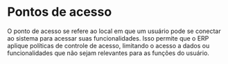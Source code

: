 # Pontos de acesso

O ponto de acesso se refere ao local em que um usuário pode se conectar ao sistema para acessar suas funcionalidades. Isso permite que o ERP aplique políticas de controle de acesso, limitando o acesso a dados ou funcionalidades que não sejam relevantes para as funções do usuário.
